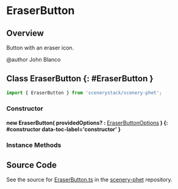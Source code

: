 # EraserButton

## Overview

Button with an eraser icon.

@author John Blanco

## Class EraserButton {: #EraserButton }


```js
import { EraserButton } from 'scenerystack/scenery-phet';
```
### Constructor

#### new EraserButton( providedOptions? : <span style="font-weight: 400;">[EraserButtonOptions](../scenery-phet/EraserButton.md#EraserButtonOptions)</span> ) {: #constructor data-toc-label='constructor' }

### Instance Methods





## Source Code

See the source for [EraserButton.ts](https://github.com/phetsims/scenery-phet/blob/main/js/buttons/EraserButton.ts) in the [scenery-phet](https://github.com/phetsims/scenery-phet) repository.
